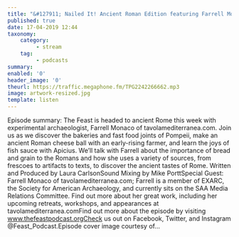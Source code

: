 ```yaml
---
title: "&#127911; Nailed It! Ancient Roman Edition featuring Farrell Monaco"
published: true
date: 17-04-2019 12:44
taxonomy:
    category:
         - stream
    tag:
         - podcasts
summary:
enabled: '0'
header_image: '0'
theurl: https://traffic.megaphone.fm/TPG2242266662.mp3
image: artwork-resized.jpg
template: listen
---
```

 
Episode summary: The Feast is headed to ancient Rome this week with experimental archaeologist, Farrell Monaco of tavolamediterranea.com. Join us as we discover the bakeries and fast food joints of Pompeii, make an ancient Roman cheese ball with an early-rising farmer, and learn the joys of fish sauce with Apicius. We’ll talk with Farrell about the importance of bread and grain to the Romans and how she uses a variety of sources, from frescoes to artifacts to texts, to discover the ancient tastes of Rome. Written and Produced by Laura CarlsonSound Mixing by Mike PorttSpecial Guest: Farrell Monaco of tavolamediterranea.com; Farrell is a member of EXARC, the Society for American Archaeology, and currently sits on the SAA Media Relations Committee. Find out more about her great work, including her upcoming retreats, workshops, and appearances at tavolamediterranea.comFind out more about the episode by visiting www.thefeastpodcast.orgCheck us out on Facebook, Twitter, and Instagram @Feast_Podcast.Episode cover image courtesy of…
